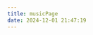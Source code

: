 ```yaml
---
title: musicPage
date: 2024-12-01 21:47:19
---
```



<div id="music-page">
</div>
<link rel="stylesheet" type="text/css" href="https://cdn.jsdelivr.net/npm/aplayer@1.10.1/dist/APlayer.min.css">
<script src="https://cdn.jsdelivr.net/npm/aplayer@1.10.1/dist/APlayer.min.js"></script>
<script src="https://cdn.jsdelivr.net/npm/meting@2.0.1/dist/Meting.min.js"></script>
<script>
    var userId = "509302810";
    var userServer = "netease";
    var userType = "playlist";
</script>
<script>
    const params = new URLSearchParams(window.location.search);
    var _param = {
         getCustomPlayList: function () {
            const musicPage = document.getElementById("music-page");
            const playlistType = params.get("type") || "playlist";
            if (params.get("id") && params.get("server")) {
                var id = params.get("id");
                var server = params.get("server");
                musicPage.innerHTML = `<meting-js listMaxHeight="600px"id="${id}"server="${server}"type="${playlistType}"mutex="true"preload="auto"order="random"autoplay="true"></meting-js>`;
            } else {
                musicPage.innerHTML = `<meting-js listMaxHeight="600px"id="${userId}"server="${userServer}"type="${userType}"mutex="true"preload="auto"order="random"autoplay=true></meting-js>`;
            }
        }
    };
    _param.getCustomPlayList();
    const vh = window.innerHeight * 1;
    document.documentElement.style.setProperty('--vh', `${vh}px`);
    window.addEventListener('resize', () => {
        let vh = window.innerHeight * 1;
        document.documentElement.style.setProperty('--vh', `${vh}px`);
    });
</script>


<div id="music-page2">
</div>
<link rel="stylesheet" type="text/css" href="https://cdn.jsdelivr.net/npm/aplayer@1.10.1/dist/APlayer.min.css">
<script src="https://cdn.jsdelivr.net/npm/aplayer@1.10.1/dist/APlayer.min.js"></script>
<script src="https://cdn.jsdelivr.net/npm/meting@2.0.1/dist/Meting.min.js"></script>
<script>
    var _param = {
         getCustomPlayList: function () {
            const musicPage = document.getElementById("music-page2");
            musicPage.innerHTML = `<meting-js 
                    id="509302810"
                    server="netease"
                    type="playlist"
                    autoplay=false
                    mutex="true"
                    preload="auto"
                    order="random"mini=false></meting-js>`;
        }
    };
   _param.getCustomPlayList();
</script>


<link rel="stylesheet" href="https://cdn.jsdelivr.net/npm/aplayer/dist/APlayer.min.css">
<div id="player"></div>
<script src="https://cdn.jsdelivr.net/npm/aplayer/dist/APlayer.min.js"></script>
<script>
  function ss () {
    const ap = new APlayer({
      container: document.getElementById('player'),
      audio: [
        {
          name: '萤火飞光',
          artist: '圈9',
          url: '/myHexoBlog/music/萤火飞光 - 圈9.mp3', // 音频文件路径
          cover: '/myHexoBlog/music/萤火飞光.png', // 封面图片路径
          lrc: '/myHexoBlog/music/萤火飞光 - 圈9.lrc' // 歌词文件路径
        }
      ],
      lrcType: 3 // 歌词模式，3 表示使用外部 LRC 文件
    });
  }
  ss();
  document.addEventListener('DOMContentLoaded', ss);
</script>

